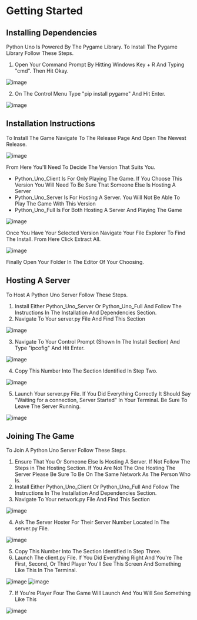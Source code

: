 # Getting Started 

## Installing Dependencies
Python Uno Is Powered By The Pygame Library. To Install The Pygame Library Follow These Steps.
1. Open Your Command Prompt By Hitting Windows Key + R And Typing "cmd". Then Hit Okay.

![image](https://github.com/ChristopherAnaya/Ignore/blob/main/Read-Me-Image/Screenshot%202025-04-02%20083901.png?raw=true)

2. On The Control Menu Type "pip install pygame" And Hit Enter.

![image](https://github.com/ChristopherAnaya/Ignore/blob/main/Read-Me-Image/Screenshot%202025-04-02%20084249.png?raw=true)  

## Installation Instructions
To Install The Game Navigate To The Release Page And Open The Newest Release.

![image](https://github.com/ChristopherAnaya/Ignore/blob/main/Read-Me-Image/Screenshot%202025-04-02%20084831.png?raw=true)  

From Here You'll Need To Decide The Version That Suits You.
- Python_Uno_Client Is For Only Playing The Game. If You Choose This Version You Will Need To Be Sure That Someone Else Is Hosting A Server
- Python_Uno_Server Is For Hosting A Server. You Will Not Be Able To Play The Game With This Version
- Python_Uno_Full Is For Both Hosting A Server And Playing The Game

![image](https://github.com/ChristopherAnaya/Ignore/blob/main/Read-Me-Image/Screenshot%202025-04-02%20085248.png?raw=true) 

Once You Have Your Selected Version Navigate Your File Explorer To Find The Install. From Here Click Extract All.

![image](https://github.com/ChristopherAnaya/Ignore/blob/main/Read-Me-Image/Screenshot%202025-04-02%20085617.png?raw=true)  

Finally Open Your Folder In The Editor Of Your Choosing.

## Hosting A Server
To Host A Python Uno Server Follow These Steps.
1. Install Either Python_Uno_Server Or Python_Uno_Full And Follow The Instructions In The Installation And Dependencies Section.
2. Navigate To Your server.py File And Find This Section

![image](https://github.com/ChristopherAnaya/Ignore/blob/main/Read-Me-Image/Screenshot%202025-04-02%20085935.png?raw=true) 

3. Navigate To Your Control Prompt (Shown In The Install Section) And Type "ipcofig" And Hit Enter.

![image](https://github.com/ChristopherAnaya/Ignore/blob/main/Read-Me-Image/Screenshot%202025-04-02%20090416.png?raw=true)  

4. Copy This Number Into The Section Identified In Step Two.

![image](https://github.com/ChristopherAnaya/Ignore/blob/main/Read-Me-Image/Screenshot%202025-04-02%20090534.png?raw=true)  

5. Launch Your server.py File. If You Did Everything Correctly It Should Say "Waiting for a connection, Server Started" In Your Terminal. Be Sure To Leave The Server Running.

![image](https://github.com/ChristopherAnaya/Ignore/blob/main/Read-Me-Image/Screenshot%202025-04-02%20090720.png?raw=true)  

## Joining The Game
To Join A Python Uno Server Follow These Steps.
1. Ensure That You Or Someone Else Is Hosting A Server. If Not Follow The Steps in The Hosting Section. If You Are Not The One Hosting The Server Please Be Sure To Be On The Same Network As The Person Who Is.
2. Install Either Python_Uno_Client Or Python_Uno_Full And Follow The Instructions In The Installation And Dependencies Section. 
3. Navigate To Your network.py File And Find This Section

![image](https://github.com/ChristopherAnaya/Ignore/blob/main/Read-Me-Image/Screenshot%202025-04-02%20091202.png?raw=true)  

4. Ask The Server Hoster For Their Server Number Located In The server.py File.

![image](https://github.com/ChristopherAnaya/Ignore/blob/main/Read-Me-Image/Screenshot%202025-04-02%20085935.png?raw=true)  

5. Copy This Number Into The Section Identified In Step Three.
6. Launch The client.py File. If You Did Everything Right And You're The First, Second, Or Third Player You'll See This Screen And Something Like This In The Terminal.

![image](https://github.com/ChristopherAnaya/Ignore/blob/main/Read-Me-Image/Screenshot%202025-04-02%20092155.png?raw=true) 
![image](https://github.com/ChristopherAnaya/Ignore/blob/main/Read-Me-Image/Screenshot%202025-04-02%20092426.png?raw=true) 

7. If You're Player Four The Game Will Launch And You Will See Something Like This

![image](https://github.com/ChristopherAnaya/Ignore/blob/main/Read-Me-Image/Screenshot%202025-04-02%20093643.png?raw=true)
